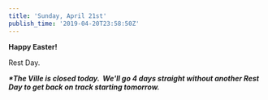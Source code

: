 ```yaml
---
title: 'Sunday, April 21st'
publish_time: '2019-04-20T23:58:50Z'
---
```


**Happy Easter!**

Rest Day.

***\*The Ville is closed today.  We'll go 4 days straight without
another Rest Day to get back on track starting tomorrow.***
